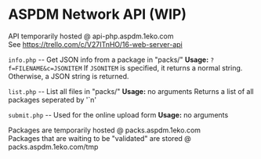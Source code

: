 ASPDM Network API (WIP)
====================

API temporarily hosted @ api-php.aspdm.1eko.com  
See https://trello.com/c/V27ITnHO/16-web-server-api  
  
`info.php`	--	Get JSON info from a package in "packs/"
	**Usage:** `?f=FILENAME&c=JSONITEM`
	If `JSONITEM` is specified, it returns a normal string.
	Otherwise, a JSON string is returned.
	
`list.php`	--	List all files in "packs/"
	**Usage:** no arguments
	Returns a list of all packages seperated by '`n'
	
`submit.php`	--	Used for the online upload form
	**Usage:** no arguments
  
Packages are temporarily hosted @ packs.aspdm.1eko.com  
Packages that are waiting to be "validated" are stored @ packs.aspdm.1eko.com/tmp